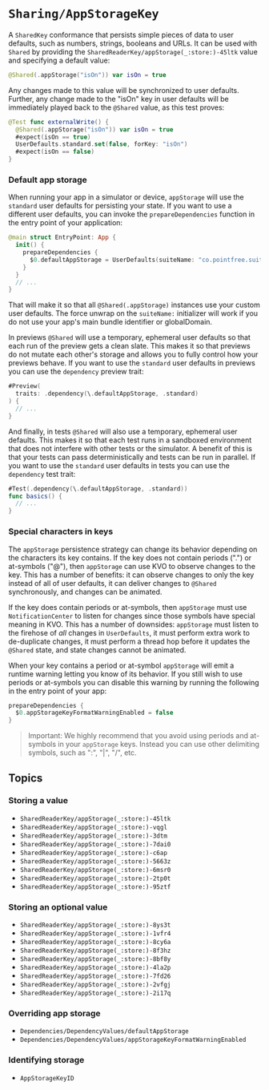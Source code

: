 # ``Sharing/AppStorageKey``

A ``SharedKey`` conformance that persists simple pieces of data to user defaults, such as numbers,
strings, booleans and URLs. It can be used with ``Shared`` by providing the 
``SharedReaderKey/appStorage(_:store:)-45ltk`` value and specifying a default value:

```swift
@Shared(.appStorage("isOn")) var isOn = true
```

Any changes made to this value will be synchronized to user defaults. Further, any change made to 
the "isOn" key in user defaults will be immediately played back to the `@Shared` value, as this
test proves:

```swift
@Test func externalWrite() {
  @Shared(.appStorage("isOn")) var isOn = true
  #expect(isOn == true)  
  UserDefaults.standard.set(false, forKey: "isOn")
  #expect(isOn == false)
}
```

### Default app storage

When running your app in a simulator or device, `appStorage` will use the `standard` user defaults 
for persisting your state. If you want to use a different user defaults, you can invoke the 
`prepareDependencies` function in the entry point of your application:

```swift
@main struct EntryPoint: App {
  init() {
    prepareDependencies {
      $0.defaultAppStorage = UserDefaults(suiteName: "co.pointfree.suite")!
    }
  }
  // ...
}
```

That will make it so that all `@Shared(.appStorage)` instances use your custom user defaults.
The force unwrap on the `suiteName:` initializer will work if you do not use your app's main
bundle identifier or globalDomain.

In previews `@Shared` will use a temporary, ephemeral user defaults so that each run of the preview
gets a clean slate. This makes it so that previews do not mutate each other's storage and allows
you to fully control how your previews behave. If you want to use the `standard` user defaults
in previews you can use the `dependency` preview trait:

```swift
#Preview(
  traits: .dependency(\.defaultAppStorage, .standard)
) {
  // ...
}
```

And finally, in tests `@Shared` will also use a temporary, ephemeral user defaults. This makes it
so that each test runs in a sandboxed environment that does not interfere with other tests or the 
simulator. A benefit of this is that your tests can pass deterministically and tests can be run
in parallel. If you want to use the `standard` user defaults in tests you can use the 
`dependency` test trait:

```swift
#Test(.dependency(\.defaultAppStorage, .standard)) 
func basics() {
  // ...
}
```

### Special characters in keys

The `appStorage` persistence strategy can change its behavior depending on the characters its key
contains. If the key does not contain periods (".") or at-symbols ("@"), then `appStorage` can use
KVO to observe changes to the key. This has a number of benefits: it can observe changes to only
the key instead of all of user defaults, it can deliver changes to `@Shared` synchronously, and
changes can be animated.

If the key does contain periods or at-symbols, then `appStorage` must use `NotificationCenter`
to listen for changes since those symbols have special meaning in KVO. This has a number of 
downsides: `appStorage` must listen to the firehose of _all_ changes in `UserDefaults`, it must
perform extra work to de-duplicate changes, it must perform a thread hop before it updates the
`@Shared` state, and state changes cannot be animated.

When your key contains a period or at-symbol `appStorage` will emit a runtime warning letting you
know of its behavior. If you still wish to use periods or at-symbols you can disable this warning
by running the following in the entry point of your app:

```swift
prepareDependencies {
  $0.appStorageKeyFormatWarningEnabled = false
}
```

> Important: We highly recommend that you avoid using periods and at-symbols in your `appStorage`
keys. Instead you can use other delimiting symbols, such as ":", "|", "/", etc.

## Topics

### Storing a value

- ``SharedReaderKey/appStorage(_:store:)-45ltk``  <!-- Bool -->
- ``SharedReaderKey/appStorage(_:store:)-vqgl``   <!-- Data -->
- ``SharedReaderKey/appStorage(_:store:)-3dtm``   <!-- Date -->
- ``SharedReaderKey/appStorage(_:store:)-7dai0``  <!-- Double -->
- ``SharedReaderKey/appStorage(_:store:)-c6ap``   <!-- Int -->
- ``SharedReaderKey/appStorage(_:store:)-5663z``  <!-- String -->
- ``SharedReaderKey/appStorage(_:store:)-6msr0``  <!-- URL -->
- ``SharedReaderKey/appStorage(_:store:)-2tp0t``  <!-- RawRepresentable<Int> -->
- ``SharedReaderKey/appStorage(_:store:)-95ztf``  <!-- RawRepresentable<String> -->

### Storing an optional value

- ``SharedReaderKey/appStorage(_:store:)-8ys3t``  <!-- Bool? -->
- ``SharedReaderKey/appStorage(_:store:)-1vfr4``  <!-- Data? -->
- ``SharedReaderKey/appStorage(_:store:)-8cy6a``  <!-- Date? -->
- ``SharedReaderKey/appStorage(_:store:)-8f3hz``  <!-- Double? -->
- ``SharedReaderKey/appStorage(_:store:)-8bf8y``  <!-- Int? -->
- ``SharedReaderKey/appStorage(_:store:)-4la2p``  <!-- String? -->
- ``SharedReaderKey/appStorage(_:store:)-7fd26``  <!-- URL? -->
- ``SharedReaderKey/appStorage(_:store:)-2vfgj``  <!-- RawRepresentable<Int?> -->
- ``SharedReaderKey/appStorage(_:store:)-2i17q``  <!-- RawRepresentable<String?> -->

### Overriding app storage

- ``Dependencies/DependencyValues/defaultAppStorage``
- ``Dependencies/DependencyValues/appStorageKeyFormatWarningEnabled``

### Identifying storage

- ``AppStorageKeyID``
